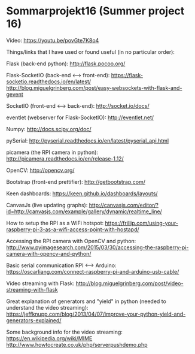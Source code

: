 # Sommarprojekt16 (Summer project 16)

Video:
https://youtu.be/povGte7K8o4

Things/links that I have used or found useful (in no particular order):

Flask (back-end python):
http://flask.pocoo.org/

Flask-SocketIO (back-end <--> front-end):
https://flask-socketio.readthedocs.io/en/latest/
http://blog.miguelgrinberg.com/post/easy-websockets-with-flask-and-gevent

SocketIO (front-end <--> back-end):
http://socket.io/docs/

eventlet (webserver for Flask-SocketIO):
http://eventlet.net/

Numpy:
http://docs.scipy.org/doc/

pySerial:
http://pyserial.readthedocs.io/en/latest/pyserial_api.html

picamera (the RPI camera in python):
http://picamera.readthedocs.io/en/release-1.12/

OpenCV:
http://opencv.org/

Bootstrap (front-end prettifier):
http://getbootstrap.com/

Keen dashboards:
https://keen.github.io/dashboards/layouts/

CanvasJs (live updating graphs):
http://canvasjs.com/editor/?id=http://canvasjs.com/example/gallery/dynamic/realtime_line/

How to setup the RPI as a WiFi hotspot:
https://frillip.com/using-your-raspberry-pi-3-as-a-wifi-access-point-with-hostapd/

Accessing the RPI camera with OpenCV and python:
http://www.pyimagesearch.com/2015/03/30/accessing-the-raspberry-pi-camera-with-opencv-and-python/

Basic serial communication RPI <--> Arduino:
https://oscarliang.com/connect-raspberry-pi-and-arduino-usb-cable/

Video streaming with Flask:
http://blog.miguelgrinberg.com/post/video-streaming-with-flask

Great explanation of generators and "yield" in python (needed to understand the video streaming):
https://jeffknupp.com/blog/2013/04/07/improve-your-python-yield-and-generators-explained/

Some background info for the video streaming:
https://en.wikipedia.org/wiki/MIME
http://www.howtocreate.co.uk/php/serverpushdemo.php
